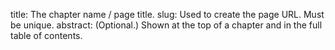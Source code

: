 title: The chapter name / page title.
slug: Used to create the page URL. Must be unique.
abstract: (Optional.) Shown at the top of a chapter and in the full table of contents.